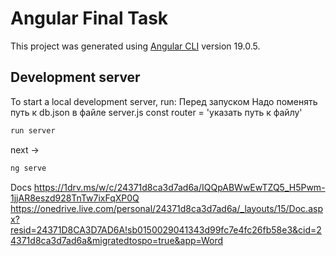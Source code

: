 # Angular Final Task

This project was generated using [Angular CLI](https://github.com/angular/angular-cli) version 19.0.5.

## Development server

To start a local development server, run:
Перед запуском
Надо поменять путь к db.json в файле server.js
const router = 'указать путь к файлу'
```bash
run server
```
next ->
```bash
ng serve
```
Docs https://1drv.ms/w/c/24371d8ca3d7ad6a/IQQpABWwEwTZQ5_H5Pwm-1jjAR8eszd928TnTw7ixFqXP0Q
https://onedrive.live.com/personal/24371d8ca3d7ad6a/_layouts/15/Doc.aspx?resid=24371D8CA3D7AD6A!sb0150029041343d99fc7e4fc26fb58e3&cid=24371d8ca3d7ad6a&migratedtospo=true&app=Word

